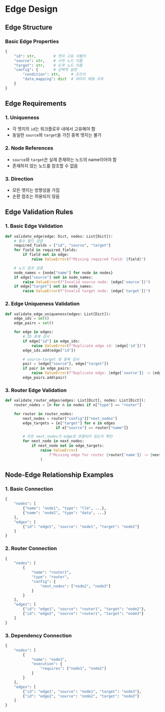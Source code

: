 # Edge Design

## Edge Structure

### Basic Edge Properties
```python
{
    "id": str,        # 엣지 고유 식별자
    "source": str,    # 시작 노드 이름
    "target": str,    # 도착 노드 이름
    "config": {       # 선택적 설정
        "condition": str,     # 조건식
        "data_mapping": dict  # 데이터 매핑 규칙
    }
}
```

## Edge Requirements

### 1. Uniqueness
- 각 엣지의 `id`는 워크플로우 내에서 고유해야 함
- 동일한 `source`와 `target`을 가진 중복 엣지는 불가

### 2. Node References
- `source`와 `target`은 실제 존재하는 노드의 name이어야 함
- 존재하지 않는 노드를 참조할 수 없음

### 3. Direction
- 모든 엣지는 방향성을 가짐
- 순환 참조는 허용되지 않음

## Edge Validation Rules

### 1. Basic Edge Validation
```python
def validate_edge(edge: Dict, nodes: List[Dict]):
    # 필수 필드 검증
    required_fields = ["id", "source", "target"]
    for field in required_fields:
        if field not in edge:
            raise ValueError(f"Missing required field: {field}")

    # 노드 참조 검증
    node_names = {node["name"] for node in nodes}
    if edge["source"] not in node_names:
        raise ValueError(f"Invalid source node: {edge['source']}")
    if edge["target"] not in node_names:
        raise ValueError(f"Invalid target node: {edge['target']}")
```

### 2. Edge Uniqueness Validation
```python
def validate_edge_uniqueness(edges: List[Dict]):
    edge_ids = set()
    edge_pairs = set()

    for edge in edges:
        # ID 중복 검사
        if edge["id"] in edge_ids:
            raise ValueError(f"Duplicate edge id: {edge['id']}")
        edge_ids.add(edge["id"])

        # source-target 쌍 중복 검사
        pair = (edge["source"], edge["target"])
        if pair in edge_pairs:
            raise ValueError(f"Duplicate edge: {edge['source']} -> {edge['target']}")
        edge_pairs.add(pair)
```

### 3. Router Edge Validation
```python
def validate_router_edges(edges: List[Dict], nodes: List[Dict]):
    router_nodes = [n for n in nodes if n["type"] == "router"]

    for router in router_nodes:
        next_nodes = router["config"]["next_nodes"]
        edge_targets = {e["target"] for e in edges
                       if e["source"] == router["name"]}

        # 모든 next_nodes가 edge로 연결되어 있는지 확인
        for next_node in next_nodes:
            if next_node not in edge_targets:
                raise ValueError(
                    f"Missing edge for router {router['name']} -> {next_node}"
                )
```

## Node-Edge Relationship Examples

### 1. Basic Connection
```python
{
    "nodes": [
        {"name": "node1", "type": "llm", ...},
        {"name": "node2", "type": "data", ...}
    ],
    "edges": [
        {"id": "edge1", "source": "node1", "target": "node2"}
    ]
}
```

### 2. Router Connection
```python
{
    "nodes": [
        {
            "name": "router1",
            "type": "router",
            "config": {
                "next_nodes": ["node2", "node3"]
            }
        }
    ],
    "edges": [
        {"id": "edge1", "source": "router1", "target": "node2"},
        {"id": "edge2", "source": "router1", "target": "node3"}
    ]
}
```

### 3. Dependency Connection
```python
{
    "nodes": [
        {
            "name": "node3",
            "execution": {
                "requires": ["node1", "node2"]
            }
        }
    ],
    "edges": [
        {"id": "edge1", "source": "node1", "target": "node3"},
        {"id": "edge2", "source": "node2", "target": "node3"}
    ]
}
